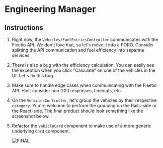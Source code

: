 # Engineering Manager

## Instructions

1. Right now, the `Vehicles/FuelEntriesController` communicates with the
   Fleetio API. We don't love that, so let's move it into a PORO. Consider
   splitting the API communication and fuel efficiency into separate services.

2. There is also a bug with the efficiency calculation. You can easily see the
   exception when you click "Calculate" on one of the vehicles in the UI.
   Let's fix this bug.

3. Make sure to handle edge cases when communicating with the Fleetio API.
   Hint: consider non-200 responses, timeouts, etc.

4. On the `VehiclesController`, let's group the vehicles by their respective
   `category`. You're welcome to perform the grouping on the Rails-side or the
   React-side. The final product should look something like the screenshot below.

5. Refactor the `VehicleCard` component to make use of a more generic underlying
   `Card` component.

   ![FINAL](../.github/final.png)
 